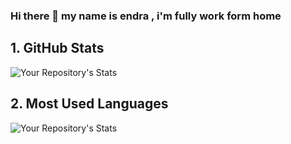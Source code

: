 ### Hi there 👋 my name is endra , i'm fully work form home

<!--
**setiaendra18/setiaendra18** is a ✨ _special_ ✨ repository because its `README.md` (this file) appears on your GitHub profile.

Here are some ideas to get you started:

- 🔭 I’m currently working on ...
- 🌱 I’m currently learning ...
- 👯 I’m looking to collaborate on ...
- 🤔 I’m looking for help with ...
- 💬 Ask me about ...
- 📫 How to reach me: ...
- 😄 Pronouns: ...
- ⚡ Fun fact: ...
-->

## 1. GitHub Stats
![Your Repository's Stats](https://github-readme-stats.vercel.app/api?username=setiaendra18&theme=merko&show_icons=true)
## 2. Most Used Languages
![Your Repository's Stats](https://github-readme-stats.vercel.app/api/top-langs/?username=setiaendra18&theme=merko&show_icons=true)


